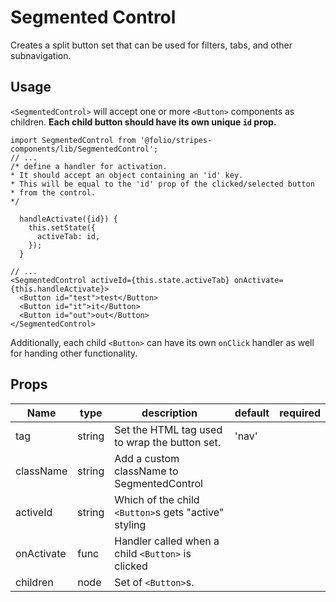 # Segmented Control
Creates a split button set that can be used for filters, tabs, and other subnavigation.

## Usage
`<SegmentedControl>` will accept one or more `<Button>` components as children. **Each child button should have its own unique `id` prop.**
```
import SegmentedControl from '@folio/stripes-components/lib/SegmentedControl';
// ...
/* define a handler for activation.
* It should accept an object containing an 'id' key.
* This will be equal to the 'id' prop of the clicked/selected button
* from the control.
*/

  handleActivate({id}) {
    this.setState({
      activeTab: id,
    });
  }

// ...
<SegmentedControl activeId={this.state.activeTab} onActivate={this.handleActivate}>
  <Button id="test">test</Button>
  <Button id="it">it</Button>
  <Button id="out">out</Button>
</SegmentedControl>
```

Additionally, each child `<Button>` can have its own `onClick` handler as well for handing other functionality.

## Props
Name | type | description | default | required
--- | --- | --- | --- | ---
tag | string | Set the HTML tag used to wrap the button set. | 'nav' |
className | string | Add a custom className to SegmentedControl | |
activeId | string | Which of the child `<Button>`s gets "active" styling |  |
onActivate | func | Handler called when a child `<Button>` is clicked |  |
children | node | Set of `<Button>`s. |  |
